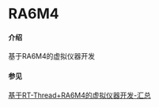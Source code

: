 # RA6M4

#### 介绍
基于RA6M4的虚拟仪器开发

#### 参见
[基于RT-Thread+RA6M4的虚拟仪器开发-汇总](https://club.rt-thread.org/ask/article/7b936fed1e561ecc.html)


